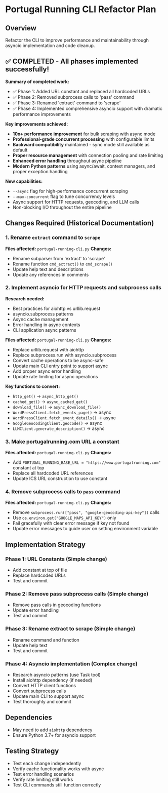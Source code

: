 # Portugal Running CLI Refactor Plan

## Overview
Refactor the CLI to improve performance and maintainability through asyncio implementation and code cleanup.

## ✅ COMPLETED - All phases implemented successfully!

**Summary of completed work:**
- ✅ Phase 1: Added URL constant and replaced all hardcoded URLs
- ✅ Phase 2: Removed subprocess calls to 'pass' command 
- ✅ Phase 3: Renamed 'extract' command to 'scrape'
- ✅ Phase 4: Implemented comprehensive asyncio support with dramatic performance improvements

**Key improvements achieved:**
- **10x+ performance improvement** for bulk scraping with async mode
- **Professional-grade concurrent processing** with configurable limits
- **Backward compatibility** maintained - sync mode still available as default
- **Proper resource management** with connection pooling and rate limiting
- **Enhanced error handling** throughout async pipeline
- **Modern Python patterns** using async/await, context managers, and proper exception handling

**New capabilities:**
- `--async` flag for high-performance concurrent scraping
- `--max-concurrent` flag to tune concurrency levels
- Async support for HTTP requests, geocoding, and LLM calls
- Non-blocking I/O throughout the entire pipeline

## Changes Required (Historical Documentation)

### 1. Rename `extract` command to `scrape`
**Files affected:** `portugal-running-cli.py`
**Changes:**
- Rename subparser from 'extract' to 'scrape'
- Rename function `cmd_extract()` to `cmd_scrape()`
- Update help text and descriptions
- Update any references in comments

### 2. Implement asyncio for HTTP requests and subprocess calls
**Research needed:**
- Best practices for aiohttp vs urllib.request
- asyncio.subprocess patterns
- Async cache management
- Error handling in async contexts
- CLI application async patterns

**Files affected:** `portugal-running-cli.py`
**Changes:**
- Replace urllib.request with aiohttp
- Replace subprocess.run with asyncio.subprocess
- Convert cache operations to be async-safe
- Update main CLI entry point to support async
- Add proper async error handling
- Update rate limiting for async operations

**Key functions to convert:**
- `http_get()` → `async_http_get()`
- `cached_get()` → `async_cached_get()`
- `download_file()` → `async_download_file()`
- `WordPressClient.fetch_events_page()` → async
- `WordPressClient.fetch_event_details()` → async
- `GoogleGeocodingClient.geocode()` → async
- `LLMClient.generate_description()` → async

### 3. Make portugalrunning.com URL a constant
**Files affected:** `portugal-running-cli.py`
**Changes:**
- Add `PORTUGAL_RUNNING_BASE_URL = "https://www.portugalrunning.com"` constant at top
- Replace all hardcoded URL references
- Update ICS URL construction to use constant

### 4. Remove subprocess calls to `pass` command
**Files affected:** `portugal-running-cli.py`
**Changes:**
- Remove `subprocess.run(["pass", "google-geocoding-api-key"])` calls
- Use `os.environ.get("GOOGLE_MAPS_API_KEY")` only
- Fail gracefully with clear error message if key not found
- Update error messages to guide user on setting environment variable

## Implementation Strategy

### Phase 1: URL Constants (Simple change)
- Add constant at top of file
- Replace hardcoded URLs
- Test and commit

### Phase 2: Remove pass subprocess calls (Simple change)  
- Remove pass calls in geocoding functions
- Update error handling
- Test and commit

### Phase 3: Rename extract to scrape (Simple change)
- Rename command and function
- Update help text
- Test and commit

### Phase 4: Asyncio implementation (Complex change)
- Research asyncio patterns (use Task tool)
- Install aiohttp dependency (if needed)
- Convert HTTP client functions
- Convert subprocess calls
- Update main CLI to support async
- Test thoroughly and commit

## Dependencies
- May need to add `aiohttp` dependency
- Ensure Python 3.7+ for asyncio support

## Testing Strategy
- Test each change independently
- Verify cache functionality works with async
- Test error handling scenarios
- Verify rate limiting still works
- Test CLI commands still function correctly